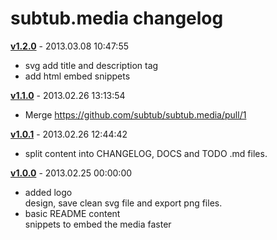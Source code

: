 # subtub.media changelog

**[v1.2.0]()** - 2013.03.08 10:47:55

- svg add title and description tag
- add html embed snippets

**[v1.1.0](https://github.com/subtub/subtub.media/tree/v1.1.0)** - 2013.02.26 13:13:54

- Merge https://github.com/subtub/subtub.media/pull/1

**[v1.0.1](https://github.com/subtub/subtub.media/tree/v1.0.0)** - 2013.02.26 12:44:42

- split content into CHANGELOG, DOCS and TODO .md files.

**[v1.0.0](https://github.com/subtub/subtub.media/tree/v1.0.0)** - 2013.02.25 00:00:00

- added logo  
  design, save clean svg file and export png files.
- basic README content  
  snippets to embed the media faster
